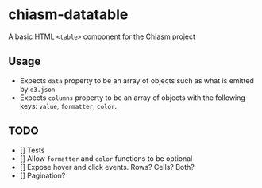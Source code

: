 # chiasm-datatable
A basic HTML `<table>` component for the [Chiasm](https://github.com/chiasm-project/chiasm) project

## Usage
* Expects `data` property to be an array of objects such as what is emitted by `d3.json`
* Expects `columns` property to be an array of objects with the following keys: `value`, `formatter`, `color`.

## TODO
- [] Tests
- [] Allow `formatter` and `color` functions to be optional
- [] Expose hover and click events. Rows? Cells? Both?
- [] Pagination?
